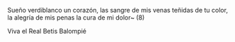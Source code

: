 Sueño verdiblanco un corazón,
las sangre de mis venas teñidas de tu color,
la alegría de mis penas
la cura de mi dolor~ (8)

Viva el Real Betis Balompié
